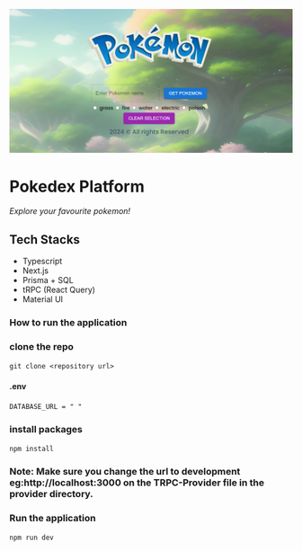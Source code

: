
!["screenshort"](/public/screen.png)
# Pokedex Platform

*Explore your favourite pokemon!*

## Tech Stacks
- Typescript
- Next.js
- Prisma + SQL
- tRPC (React Query)
- Material UI

### How to run the application

### clone the repo
```
git clone <repository url>

```

#### .env
```
DATABASE_URL = " "

```
### install packages
 ```
 npm install

 ```
 
### Note: Make sure you change the url to development eg:http://localhost:3000 on the TRPC-Provider file in the provider directory.

 ### Run the application

 ```
 npm run dev

 ```


